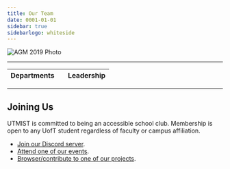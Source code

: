 ```yaml
---
title: Our Team
date: 0001-01-01
sidebar: true
sidebarlogo: whiteside
---
```


![AGM 2019 Photo](/images/agm2019exec.png)

---

| Departments |     | Leadership |
| ----------- | --- | ---------- |


---

## **Joining Us**

UTMIST is committed to being an accessible school club. Membership is open to any UofT student regardless of faculty or campus affiliation.

- [Join our Discord server](https://discord.gg/).
- [Attend one of our events](../../events/list).
- [Browser/contribute to one of our projects](../../projects/list).
